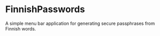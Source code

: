 # FinnishPasswords
A simple menu bar application for generating secure passphrases from Finnish words.

